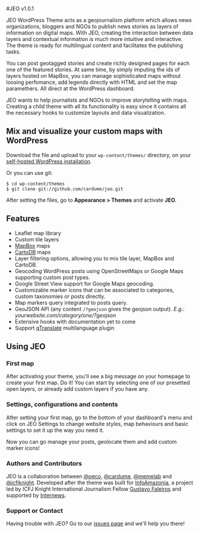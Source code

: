 #JEO
v1.0.1

JEO WordPress Theme acts as a geojournalism platform which allows news organizations, bloggers and NGOs to publish news stories as layers of information on digital maps. With JEO, creating the interaction between data layers and contextual information is much more intuitive and interactive. The theme is ready for multilingual content and facilitates the publishing tasks.

You can post geotagged stories and create richly designed pages for each one of the featured stories. At same time, by simply imputing the ids of layers hosted on MapBox, you can manage sophisticated maps without loosing perfomance, add legends directly with HTML and set the map paramethers. All direct at the WordPress dashboard.

JEO wants to help journalists and NGOs to improve storytelling with maps. Creating a child theme with all its functionality is easy since it contains all the necessary hooks to customize layouts and data visualization.

## Mix and visualize your custom maps with WordPress
Download the file and upload to your `wp-content/themes/` directory, on your [self-hosted WordPress installation](http://codex.wordpress.org/WordPress_Quick_Start_Guide).

Or you can use git:

```
$ cd wp-content/themes
$ git clone git://github.com/cardume/jeo.git
```

After setting the files, go to **Appearance > Themes** and activate **JEO**.

## Features
 - Leaflet map library
 - Custom tile layers
 - [MapBox](http://mapbox.com) maps
 - [CartoDB](http://cartodb.com) maps
 - Layer filtering options, allowing you to mix tile layer, MapBox and CartoDB.
 - Geocoding WordPress posts using OpenStreetMaps or Google Maps supporting custom post types.
 - Google Street View support for Google Maps geocoding.
 - Customizable marker icons that can be associated to categories, custom taxonomies or posts directly.
 - Map markers query integrated to posts query.
 - GeoJSON API (any content `/?geojson` gives the geojson output). *E.g.: yourwebsite.com/category/one/?geojson*
 - Extensive hooks with documentation yet to come
 - Support [qTranslate](http://wordpress.org/extend/plugins/qtranslate/) multilanguage plugin

## Using JEO

### First map
After activating your theme, you'll see a big message on your homepage to create your first map. Do it! You can start by selecting one of our presetted open layers, or already add custom layers if you have any.

### Settings, configurations and contents
After setting your first map, go to the bottom of your dashboard's menu and click on JEO Settings to change website styles, map behaviours and basic settings to set it up the way you need it.

Now you can go manage your posts, geolocate them and add custom marker icons!

### Authors and Contributors

JEO is a collaboration between [@oeco](https://github.com/oeco/), [@cardume](https://github.com/cardume/), [@memelab](https://github.com/memelab/) and [@icfjknight](https://github.com/icfjknight/). Developed after the theme was built for [InfoAmazonia](http://infoamazonia.org/), a project led by ICFJ Knight International Journalism Fellow [Gustavo Faleiros](http://www.icfj.org/our-work/brazil-expand-use-satellite-mapping-and-other-technologies-improve-environmental-reporting) and supported by [Internews](http://www.internews.org/).

### Support or Contact
Having trouble with JEO? Go to our [issues page](https://github.com/cardume/jeo/issues) and we'll help you there!
